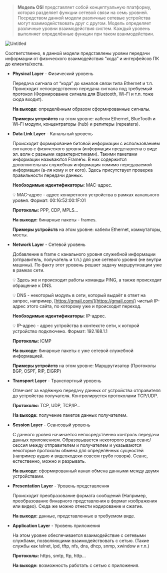  > **Модель OSI** представляет собой концептуальную платформу, которая разделяет функции сетевой связи на семь уровней. Посредством данной модели различные сетевые устройства могут взаимодействовать друг с другом. Модель определяет различные уровни взаимодействия систем. Каждый уровень выполняет определённые функции при таком взаимодействии.

![Untitled](resources/image-storage/Untitled.jpeg)

Соответственно, в данной модели представлены уровни передачи информации от физического взаимодействия “кода” и интерфейсов ПК до клиента/хоста.

- **Physical Layer** - Физический уровень
    
    Передача сигнала от “кода” до каналов связи типа Ethernet и т.п. Происходит непосредственно передача сигнала под требуемый протокол (Формирование сигнала для Bluetooth, Wi-Fi и т.п. тоже сюда входит).
    
    **На выходе**: определённым образом сформированные сигналы.
    
    **Примеры устройств** на этом уровне: кабели Ethernet, BlueTooth и Wi-Fi модули, концентраторы (hub) и репитеры (repeaters).
    
- **Data Link Layer** - Канальный уровень
    
    Происходит формирование битовой информации с использованием сигналов с физического уровня (информация представлена в виде эл. волн с разными характеристиками). Такими пакетами информации называются Frame’ы. В них содержится дополнительная служебная информация помимо передаваемой информации (а-ля кому и от кого). Здесь присутствует проверка правильности передачи данных. 
    
    **Необходимые идентификаторы**: MAC-адрес.
    
    💡 MAC-адрес - адрес конкретного устройства в рамках канального уровня. Формат: 00:16:52:00:1F:01

    **Протоколы:** PPP, CDP, MPLS…
    
    **На выходе:** бинарные пакеты - frames.
    
    **Примеры устройств** на этом уровне: кабели Ethernet, коммутаторы, мосты.
    
- **Network Layer** - Сетевой уровень
    
    Добавление в frame с канального уровня служебной информации (отправитель, получатель и т.п.) для уже сетевого уровня (не внутри машины). По факту этот уровень решает задачу маршрутизации уже в рамках сети. 
    
    💡 Здесь же и происходит работы команды PING, а также происходит обращение к DNS.

    💡 DNS - некоторый модуль в сети, который выдаёт в ответ на запрос, например, [https://gmail.com/](https://gmail.com/) чистый IP-адрес этого сайта, по которому уже и происходит переход.
    
    **Необходимые идентификаторы**: IP-адрес.
    
    💡 IP-адрес - адрес устройства в контексте сети, к которой устройство подключено. Формат: 192.168.1.1
    
    **Протоколы:** ICMP
    
    **На выходе:** бинарные пакеты с уже сетевой служебной информацией.
    
    **Примеры устройств** на этом уровне: Маршрутизатор (Протоколы BGP, OSPF, RIP, EIGRP)
    
- **Transport Layer** - Транспортный уровень
    
    Отвечает за надёжную передачу данных от устройства отправителя до устройства получателя. Контролируется протоколами TCP/UDP. 
    
    **Протоколы:** TCP, UDP, TCP/IP…
    
    **На выходе:** получение пакетов данных получателем.
    
- **Session Layer** - Сеансовый уровень
    
    С данного уровня начинается непосредственно контроль передачи данных приложением. Образовывается некоторого рода сеанс/сессия между отправителем и получателем и указываются некоторые протоколы обмена для определённых сущностей (например аудио и видеокодеки совсем грубо говоря). Сеанс, естественно, можно и разрывать.
    
    **На выходе:** сформированный канал обмена данными между двумя устройствами.
    
- **Presentation** **Layer** - Уровень представления
    
    Происходит преобразование формата сообщений (Например, преобразование бинарного представления в формат изображения или видео). Сюда же можно отнести кодирование и сжатие.
    
    **На выходе:** данные, представленные в требуемом виде.
    
- **Application Layer** - Уровень приложения
    
    На этом уровне обеспечивается взаимодействие с сетевыми службами, позволяющими взаимодействовать с сетью. (Такие службы как telnet, lpd, tftp, nfs, dns, dhcp, snmp, xwindow и т.п.)
    
    **Протоколы:** https, smtp, ftp, http…
    
    **На выходе:** возможность работать с сетью с приложения.
    